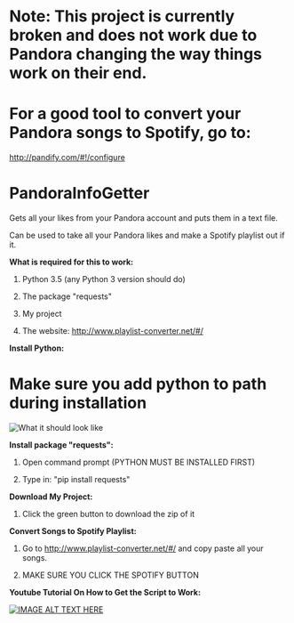 # Note: This project is currently broken and does not work due to Pandora changing the way things work on their end.
# For a good tool to convert your Pandora songs to Spotify, go to:
http://pandify.com/#!/configure


# PandoraInfoGetter
Gets all your likes from your Pandora account and puts them in a text file. 

Can be used to take all your Pandora likes and make a Spotify playlist out if it.


**What is required for this to work:**

1. Python 3.5 (any Python 3 version should do)

1. The package "requests"

1. My project

1. The website: http://www.playlist-converter.net/#/

**Install Python:**

# Make sure you add python to path during installation
![What it should look like](https://docs.python.org/3/_images/win_installer.png)

**Install package "requests":**

1. Open command prompt (PYTHON MUST BE INSTALLED FIRST)

1. Type in: "pip install requests"

**Download My Project:**

1. Click the green button to download the zip of it

**Convert Songs to Spotify Playlist:**

1. Go to http://www.playlist-converter.net/#/ and copy paste all your songs.

1. MAKE SURE YOU CLICK THE SPOTIFY BUTTON

**Youtube Tutorial On How to Get the Script to Work:**

[![IMAGE ALT TEXT HERE](https://img.youtube.com/vi/lodjjKDWKi0/0.jpg)](https://youtu.be/lodjjKDWKi0)

